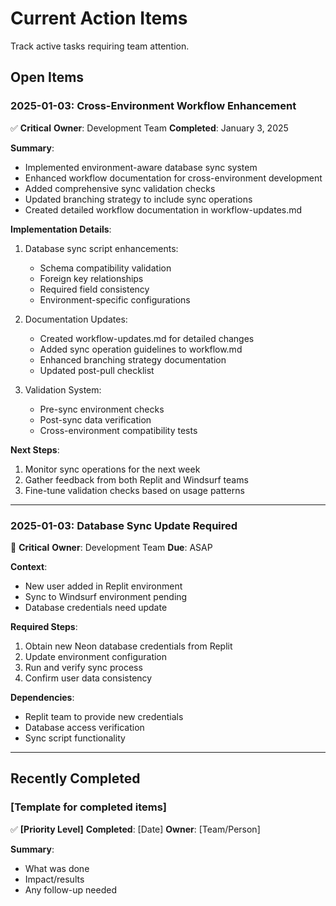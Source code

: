 # Current Action Items

Track active tasks requiring team attention.

## Open Items

### 2025-01-03: Cross-Environment Workflow Enhancement
✅ **Critical**
**Owner**: Development Team
**Completed**: January 3, 2025

**Summary**:
- Implemented environment-aware database sync system
- Enhanced workflow documentation for cross-environment development
- Added comprehensive sync validation checks
- Updated branching strategy to include sync operations
- Created detailed workflow documentation in workflow-updates.md

**Implementation Details**:
1. Database sync script enhancements:
   - Schema compatibility validation
   - Foreign key relationships
   - Required field consistency
   - Environment-specific configurations

2. Documentation Updates:
   - Created workflow-updates.md for detailed changes
   - Added sync operation guidelines to workflow.md
   - Enhanced branching strategy documentation
   - Updated post-pull checklist

3. Validation System:
   - Pre-sync environment checks
   - Post-sync data verification
   - Cross-environment compatibility tests

**Next Steps**:
1. Monitor sync operations for the next week
2. Gather feedback from both Replit and Windsurf teams
3. Fine-tune validation checks based on usage patterns

---

### 2025-01-03: Database Sync Update Required
🔴 **Critical**
**Owner**: Development Team
**Due**: ASAP

**Context**:
- New user added in Replit environment
- Sync to Windsurf environment pending
- Database credentials need update

**Required Steps**:
1. Obtain new Neon database credentials from Replit
2. Update environment configuration
3. Run and verify sync process
4. Confirm user data consistency

**Dependencies**:
- Replit team to provide new credentials
- Database access verification
- Sync script functionality

---

## Recently Completed

### [Template for completed items]
✅ **[Priority Level]**
**Completed**: [Date]
**Owner**: [Team/Person]

**Summary**:
- What was done
- Impact/results
- Any follow-up needed